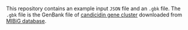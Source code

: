 This repository contains an example input ```JSON``` file and an ```.gbk``` file. The ```.gbk``` file is the GenBank file of [candicidin gene cluster](https://mibig.secondarymetabolites.org/repository/BGC0000034/BGC0000034.1.final.gbk) downloaded from [MIBiG database](https://mibig.secondarymetabolites.org).
